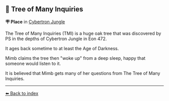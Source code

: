 ## 🌳 Tree of Many Inquiries

**🪧 Place** in [Cybertron Jungle](../refs/cybertron_jungle.md)

The Tree of Many Inquiries (TMI) is a huge oak tree that was discovered by PS in the depths of Cybertron Jungle in Eon 472.

It ages back sometime to at least the Age of Darkness.

Mimb claims the tree then "woke up" from a deep sleep, happy that someone would listen to it.

It is believed that Mimb gets many of her questions from The Tree of Many Inquiries.


----------
[⬅️ Back to index](../refs/index.md)